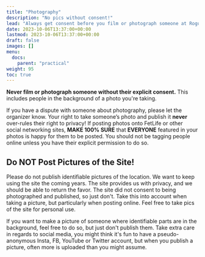 ```yaml
---
title: "Photography"
description: "No pics without consent!"
lead: "Always get consent before you film or photograph someone at Rogue Rope Camp."
date: 2023-10-06T13:37:00+00:00
lastmod: 2023-10-06T13:37:00+00:00
draft: false
images: []
menu: 
  docs:
    parent: "practical"
weight: 95
toc: true
---
```


**Never film or photograph someone without their explicit consent.** This includes people in the background of a photo you're taking.

If you have a dispute with someone about photography, please let the organizer know. Your right to take someone’s photo and publish it **never** over-rules their right to privacy! If posting photos onto FetLife or other social networking sites, **MAKE 100% SURE** that **EVERYONE** featured in your photos is happy for them to be posted. You should not be tagging people online unless you have their explicit permission to do so.


## Do NOT Post Pictures of the Site!

Please do not publish identifiable pictures of the location. We want to keep using the site the coming years. The site provides us with privacy, and we should be able to return the favor. The site did not consent to being photographed and published, so just don't.  Take this into account when taking a picture, but particularly when posting online. Feel free to take pics of the site for personal use.

If you want to make a picture of someone where identifiable parts are in the background, feel free to do so, but just don't publish them. Take extra care in regards to social media, you might think it's fun to have a pseudo-anonymous Insta, FB, YouTube or Twitter account, but when you publish a picture, often more is uploaded than you might assume.
